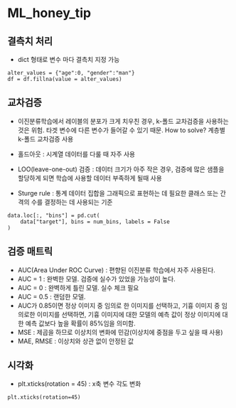 # ML_honey_tip

## 결측치 처리
- dict 형태로 변수 마다 결측치 지정 가능
``` python3
alter_values = {"age":0, "gender":"man"}
df = df.fillna(value = alter_values)
```

## 교차검증
- 이진분류학습에서 레이블의 분포가 크게 치우친 경우, k-폴드 교차검증을 사용하는 것은 위험. 타겟 변수에 다른 변수가 들어갈 수 있기 때문. How to solve? 계층별 k-폴드 교차검증 사용

- 홀드아웃 : 시계열 데이터를 다룰 때 자주 사용

- LOO(leave-one-out) 검증 : 데이터 크기가 아주 작은 경우, 검증에 많은 샘플을 할당하게 되면 학습에 사용할 데이터 부족하게 될때 사용
- Sturge rule : 통계 데이터 집합을 그래픽으로 표현하는 데 필요한 클래스 또는 간격의 수를 결정하는 데 사용되는 기준

``` python3
data.loc[:, "bins"] = pd.cut(
    data["target"], bins = num_bins, labels = False
)
```

## 검증 매트릭
- AUC(Area Under ROC Curve) : 편향된 이진분류 학습에서 자주 사용된다.
- AUC = 1 : 완벽한 모델. 검증에 실수가 있었을 가능성이 높다.
- AUC = 0 : 완벽하게 틀린 모델. 실수 체크 필요
- AUC = 0.5 : 랜덤한 모델.
- AUC가 0.85이면 정상 이미지 중 임의로 한 이미지를 선택하고, 기흉 이미지 중 임의로한 이미지를 선택하면, 기흉 이미지에 대한 모델의 예측 값이 정상 이미지에 대한 예측 값보다 높을 확률이 85%임을 의미함.
- MSE : 제곱을 하므로 이상치의 변화에 민감(이상치에 중점을 두고 싶을 때 사용)
- MAE, RMSE : 이상치와 상관 없이 안정된 값

## 시각화
- plt.xticks(rotation = 45) : x축 변수 각도 변화
``` python3
plt.xticks(rotation=45)
```
